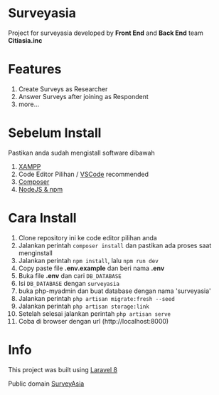 # Surveyasia

Project for surveyasia developed by **Front End** and **Back End** team **Citiasia.inc**

# Features
1. Create Surveys as Researcher
2. Answer Surveys after joining as Respondent
3. more...

# Sebelum Install

Pastikan anda sudah mengistall software dibawah

1. [XAMPP](https://www.apachefriends.org/download.html)
2. Code Editor Pilihan / [VSCode](https://code.visualstudio.com/download) recommended
3. [Composer](https://getcomposer.org/download/)
4. [NodeJS & npm](https://docs.npmjs.com/downloading-and-installing-node-js-and-npm)

# Cara Install

1. Clone repository ini ke code editor pilihan anda
2. Jalankan perintah `composer install` dan pastikan ada proses saat menginstall
3. Jalankan perintah `npm install`, lalu `npm run dev`
4. Copy paste file **.env.example** dan beri nama **.env**
5. Buka file **.env** dan cari `DB_DATABASE`
6. Isi `DB_DATABASE` dengan `surveyasia`
7. buka php-myadmin dan buat database dengan nama 'surveyasia'
8. Jalankan perintah `php artisan migrate:fresh --seed`
9. Jalankan perintah `php artisan storage:link`
10. Setelah selesai jalankan perintah `php artisan serve`
11. Coba di browser dengan url (http://localhost:8000)



# Info

This project was built using [Laravel 8](https://laravel.com)

Public domain [SurveyAsia](https://surveyasia.id)
